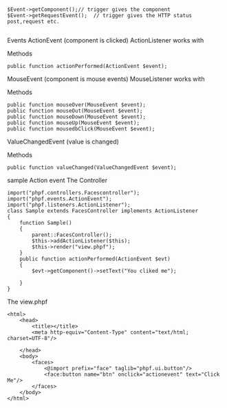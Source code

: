 ``` 
    
       
$Event->getComponent();// trigger gives the component
$Event->getRequestEvent();  // trigger gives the HTTP status post,request etc.
     
```

Events ActionEvent (component is clicked) ActionListener works with

Methods

    public function actionPerformed(ActionEvent $event);

MouseEvent (component is mouse events) MouseListener works with

Methods

    public function mouseOver(MouseEvent $event);
    public function mouseOut(MouseEvent $event);
    public function mouseDown(MouseEvent $event);
    public function mouseUp(MouseEvent $event);
    public function mousedbClick(MouseEvent $event);

ValueChangedEvent (value is changed)

Methods

    public function valueChanged(ValueChangedEvent $event);

sample Action event The Controller

    import("phpf.controllers.Facescontroller");
    import("phpf.events.ActionEvent");
    import("phpf.listeners.ActionListener");
    class Sample extends FacesController implements ActionListener
    {
        function Sample()
        {
            parent::FacesController();
            $this->addActionListener($this);
            $this->render("view.phpf");
        }
        public function actionPerformed(ActionEvent $evt)
        {
            $evt->getComponent()->setText("You cliked me");
         
        }
    }

The view.phpf

    <html>
        <head>
            <title></title>
            <meta http-equiv="Content-Type" content="text/html; charset=UTF-8"/>
    
        </head>
        <body>
            <faces>
                <@import prefix="face" taglib="phpf.ui.button"/>
                <face:button name="btn" onclick="actionevent" text="Click Me"/>
            </faces>
        </body>
    </html>
